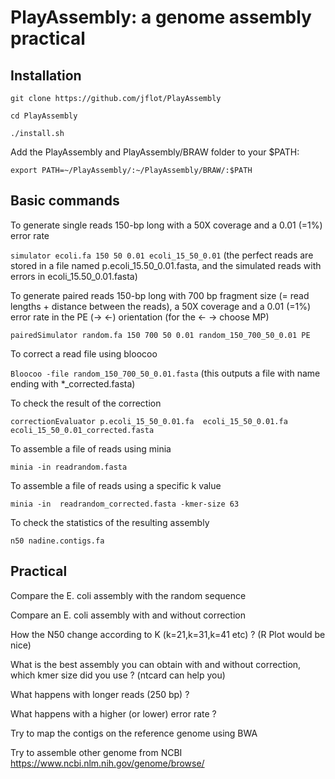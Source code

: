 # PlayAssembly: a genome assembly practical

## Installation

`git clone https://github.com/jflot/PlayAssembly`

`cd PlayAssembly`

`./install.sh`

Add the PlayAssembly and PlayAssembly/BRAW folder to your $PATH:

`export PATH=~/PlayAssembly/:~/PlayAssembly/BRAW/:$PATH`

## Basic commands

To generate single reads 150-bp long with a 50X coverage and a 0.01 (=1%) error rate

`simulator ecoli.fa 150 50 0.01 ecoli_15_50_0.01` (the perfect reads are stored in a file named p.ecoli_15.50_0.01.fasta, and the simulated reads with errors in ecoli_15.50_0.01.fasta)

To generate paired reads 150-bp long with 700 bp fragment size (= read lengths + distance between the reads), a 50X coverage and a 0.01 (=1%) error rate in the PE (→ ←) orientation (for the ← → choose MP)

`pairedSimulator random.fa 150 700 50 0.01 random_150_700_50_0.01 PE`

To correct a read file using bloocoo

`Bloocoo -file random_150_700_50_0.01.fasta` (this outputs a file with name ending with *_corrected.fasta)

To check the result of the correction

`correctionEvaluator p.ecoli_15_50_0.01.fa  ecoli_15_50_0.01.fa ecoli_15_50_0.01_corrected.fasta`

To assemble a file of reads using minia

`minia -in readrandom.fasta`

To assemble a file of reads using a specific k value

`minia -in  readrandom_corrected.fasta -kmer-size 63`

To check the statistics of the resulting assembly

`n50 nadine.contigs.fa`


## Practical


Compare the E. coli assembly with the random sequence

Compare an E. coli assembly with and without correction

How the N50 change according to K (k=21,k=31,k=41 etc) ?
(R Plot would be nice)

What is the best assembly you can obtain with and without correction, which kmer size did you use ?
(ntcard can help you)

What happens with longer reads (250 bp) ?

What happens with a higher (or lower) error rate ?

Try to map the contigs on the reference genome using BWA

Try to assemble other genome from NCBI https://www.ncbi.nlm.nih.gov/genome/browse/




